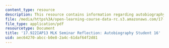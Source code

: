 ```yaml
---
content_type: resource
description: This resource contains information regarding autobiography student 16.
file: /media/https%3A/open-learning-course-data-rc.s3.amazonaws.com/17-922-dr-martin-luther-king-jr-iap-design-seminar-january-iap-2013/aec64270abccb0e82a4c61daf64f2d81_MIT17_922IAP13_RefPapr3R.pdf
file_type: application/pdf
resourcetype: Document
title: '17.922IAP13 MLK Seminar Reflection: Autobiography Student 16'
uid: aec64270-abcc-b0e8-2a4c-61daf64f2d81
---
```

